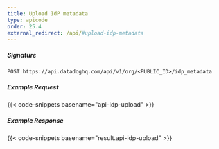 ```yaml
---
title: Upload IdP metadata
type: apicode
order: 25.4
external_redirect: /api/#upload-idp-metadata
---
```


##### Signature
`POST https://api.datadoghq.com/api/v1/org/<PUBLIC_ID>/idp_metadata`
##### Example Request
{{< code-snippets basename="api-idp-upload" >}}
##### Example Response
{{< code-snippets basename="result.api-idp-upload" >}}
